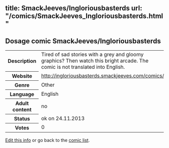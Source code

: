 title: SmackJeeves/Ingloriousbasterds
url: "/comics/SmackJeeves_Ingloriousbasterds.html"
---
Dosage comic SmackJeeves/Ingloriousbasterds
-----------------------------------------

<p id="msg"></p>
<script type="text/javascript">
if (window.location.search === '?edit_info_mail=sent_ok') {
  var elem = document.getElementById("msg");
  elem.innerHTML = 'Edited information sucessfully sent for review, which is usually done daily. Thanks!';
  elem.className = 'ok';
}
</script>
<table class="comicinfo">
<tr>
<th>Description</th><td>Tired of sad stories with a grey and gloomy graphics? Then watch this bright arcade. The comic is not translated into English.</td>
</tr>
<tr>
<th>Website</th><td><a href="http://ingloriousbasterds.smackjeeves.com/comics/">http://ingloriousbasterds.smackjeeves.com/comics/</a></td>
</tr>
<tr>
<th>Genre</th><td>Other</td>
</tr>
<tr>
<th>Language</th><td>English</td>
</tr>
<tr>
<th>Adult content</th><td>no</td>
</tr>
<tr>
<th>Status</th><td>ok on 24.11.2013</td>
</tr>
<tr>
<th>Votes</th><td>0</td>
</tr>
</table>

[Edit this info](SmackJeeves_Ingloriousbasterds_edit.html) or go back to the [comic list](../comic-index.html).
